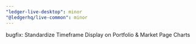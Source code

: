 ```yaml
---
"ledger-live-desktop": minor
"@ledgerhq/live-common": minor
---
```


bugfix: Standardize Timeframe Display on Portfolio & Market Page Charts

